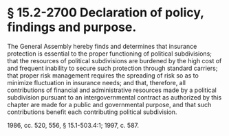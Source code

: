# § 15.2-2700 Declaration of policy, findings and purpose.

<p>The General Assembly hereby finds and determines that insurance protection is essential to the proper functioning of political subdivisions; that the resources of political subdivisions are burdened by the high cost of and frequent inability to secure such protection through standard carriers; that proper risk management requires the spreading of risk so as to minimize fluctuation in insurance needs; and that, therefore, all contributions of financial and administrative resources made by a political subdivision pursuant to an intergovernmental contract as authorized by this chapter are made for a public and governmental purpose, and that such contributions benefit each contributing political subdivision.</p><p>1986, cc. 520, 556, § 15.1-503.4:1; 1997, c. 587.</p>